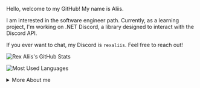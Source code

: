 Hello, welcome to my GitHub! My name is Aliis.

I am interested in the software engineer path. Currently, as a learning project, I'm working on .NET Discord, a library designed to interact with the Discord API.

If you ever want to chat, my Discord is `rexaliis`. Feel free to reach out!

![Rex Aliis's GitHub Stats](https://github-readme-stats.vercel.app/api?username=rexaliis&theme=transparent&show_icons=true&hide_title=true&hide_rank=true&hide_border=true#bg-light-mode-only)

![Most Used Languages](https://github-readme-stats.vercel.app/api/top-langs/?username=rexaliis&layout=compact&theme=transparent&hide_border=true&hide_title=true)

<details>
  <summary>More About me</summary><br>
My name is Aliis. I am from Argentina, the land of mate, dulce de leche, and passionate soccer. I enjoy music, computing, tactical video games, and spending time with my pets. I’m shy but still enthusiastic.

### About computing and the internet
I've had a strong passion for computer science for as long as I can remember. My first programming project was at the age of 13—a personal Discord bot made in Python using [discord.py](https://github.com/Rapptz/discord.py). After that, I explored various technologies until I was 15. This is when I developed my first project, which, though disorganized and not very robust, helped me understand the field better: [AliisRPCMaker](https://github.com/RexAliis/AliisRPCMaker), a client for setting up custom Discord presences.

I also worked on other projects, such as plugins for [Mindustry](https://mindustrygame.github.io/). At the same time, I became a [Discord Partner](https://discord.com/partners).

Two years passed, and I stepped away from computing, but I have now returned with a more professional focus. I’m working on a self-learning project called [.NET Discord](https://github.com/NETDiscord), a library developed in .NET C# with the goal of being both robust and appealing.
</details>

